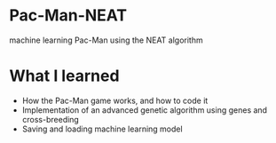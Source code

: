 # Pac-Man-NEAT
machine learning Pac-Man using the NEAT algorithm

# What I learned
- How the Pac-Man game works, and how to code it
- Implementation of an advanced genetic algorithm using genes and cross-breeding
- Saving and loading machine learning model
